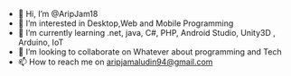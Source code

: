 - 👋 Hi, I’m @AripJam18
- 👀 I’m interested in Desktop,Web and Mobile Programming
- 🌱 I’m currently learning .net, java, C#, PHP, Android Studio, Unity3D , Arduino, IoT
- 💞️ I’m looking to collaborate on Whatever about programming and Tech
- 📫 How to reach me on aripjamaludin94@gmail.com

<!---
AripJam18/AripJam18 is a ✨ special ✨ repository because its `README.md` (this file) appears on your GitHub profile.
You can click the Preview link to take a look at your changes.
--->
